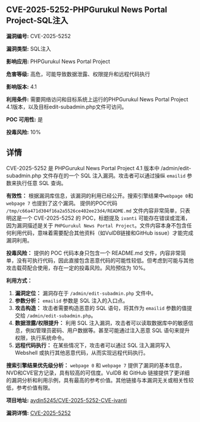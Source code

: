 ## CVE-2025-5252-PHPGurukul News Portal Project-SQL注入

**漏洞编号:** CVE-2025-5252

**漏洞类型:** SQL注入

**影响应用:** PHPGurukul News Portal Project

**危害等级:** 高危，可能导致数据泄露、权限提升和远程代码执行

**影响版本:** 4.1

**利用条件:** 需要网络访问和目标系统上运行的PHPGurukul News Portal Project 4.1版本，以及目标edit-subadmin.php文件可访问。

**POC 可用性:** 是

**投毒风险:** 10%

## 详情

CVE-2025-5252 是 PHPGurukul News Portal Project 4.1 版本中 /admin/edit-subadmin.php 文件存在的一个 SQL 注入漏洞。攻击者可以通过操纵 `emailid` 参数来执行任意 SQL 查询。

**有效性：**
根据漏洞库信息，该漏洞的利用已经公开。搜索引擎结果中`webpage 0`和`webpage 7` 也提到了这个漏洞。
提供的POC代码 `/tmp/c66a471d304f16a2a5526ce402ee23d4/README.md` 文件内容非常简单，只表明这是一个 CVE-2025-5252 的 POC，标题提及 `ivanti` 可能存在错误或混淆，因为漏洞描述是关于 `PHPGurukul News Portal Project`。文件内容本身不包含任何利用代码，意味着需要配合其他资料（如VulDB链接和GitHub issue）才能完成漏洞利用。

**投毒风险：**
提供的 POC 代码本身只包含一个 README.md 文件，内容非常简单，没有可执行代码，因此直接包含恶意代码的可能性较低。但考虑到可能与其他攻击载荷配合使用，存在一定的投毒风险。风险预估为 10%。

**利用方式：**
1.  **漏洞定位：** 漏洞存在于 `/admin/edit-subadmin.php` 文件中。
2.  **参数分析：**  `emailid` 参数是 SQL 注入的入口点。
3.  **攻击构造：** 攻击者需要构造恶意的 SQL 语句，将其作为 `emailid` 参数的值提交给 `/admin/edit-subadmin.php`。
4.  **数据泄露/权限提升：** 利用 SQL 注入漏洞，攻击者可以读取数据库中的敏感信息，例如管理员密码、用户数据等。甚至可能通过注入恶意 SQL 语句来提升权限，执行系统命令。
5.  **远程代码执行：** 在某些情况下，攻击者可以通过 SQL 注入漏洞写入 Webshell 或执行其他恶意代码，从而实现远程代码执行。

**搜索引擎结果优先级分析：**
`webpage 0` 和 `webpage 7` 提供了漏洞的基本信息，NVD和CVE官方记录，具有较高的可信度。VulDB 和 GitHub 链接提供了更详细的漏洞分析和利用示例，具有最高的参考价值。其他链接与本漏洞无关或相关性较低，参考价值有限。

**项目地址:** [aydin5245/CVE-2025-5252-CVE-ivanti](https://github.com/aydin5245/CVE-2025-5252-CVE-ivanti)

**漏洞详情:** [CVE-2025-5252](https://nvd.nist.gov/vuln/detail/CVE-2025-5252)